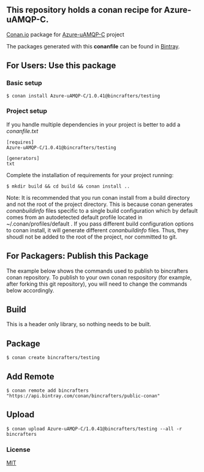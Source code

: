 ## This repository holds a conan recipe for Azure-uAMQP-C.

[Conan.io](https://conan.io) package for [Azure-uAMQP-C](https://github.com/Azure/azure-uamqp-c) project

The packages generated with this **conanfile** can be found in [Bintray](https://bintray.com/bincrafters/public-conan/Azure-uAMQP-C%3Abincrafters).

## For Users: Use this package

### Basic setup

    $ conan install Azure-uAMQP-C/1.0.41@bincrafters/testing

### Project setup

If you handle multiple dependencies in your project is better to add a *conanfile.txt*

    [requires]
    Azure-uAMQP-C/1.0.41@bincrafters/testing

    [generators]
    txt

Complete the installation of requirements for your project running:</small></span>

    $ mkdir build && cd build && conan install ..
	
Note: It is recommended that you run conan install from a build directory and not the root of the project directory.  This is because conan generates *conanbuildinfo* files specific to a single build configuration which by default comes from an autodetected default profile located in ~/.conan/profiles/default .  If you pass different build configuration options to conan install, it will generate different *conanbuildinfo* files.  Thus, they shoudl not be added to the root of the project, nor committed to git. 

## For Packagers: Publish this Package

The example below shows the commands used to publish to bincrafters conan repository. To publish to your own conan respository (for example, after forking this git repository), you will need to change the commands below accordingly. 

## Build  

This is a header only library, so nothing needs to be built.

## Package 

    $ conan create bincrafters/testing
	
## Add Remote

	$ conan remote add bincrafters "https://api.bintray.com/conan/bincrafters/public-conan"

## Upload

    $ conan upload Azure-uAMQP-C/1.0.41@bincrafters/testing --all -r bincrafters

### License
[MIT](LICENSE)
